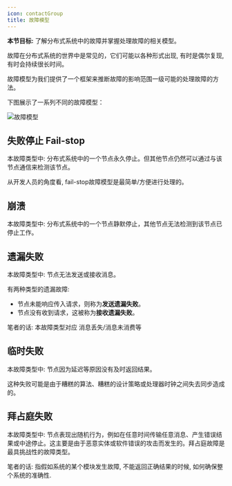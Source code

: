 ```yaml
---
icon: contactGroup
title: 故障模型
---
```


**本节目标:** 了解分布式系统中的故障并掌握处理故障的相关模型。

故障在分布式系统的世界中是常见的，它们可能以各种形式出现, 有时是偶尔复现, 有时会持续很长时间。

故障模型为我们提供了一个框架来推断故障的影响范围一级可能的处理故障的方法。

下图展示了一系列不同的故障模型：

![故障模型](https://cdn.jsdelivr.net/gh/gaoxiang15125/BlogImage@master/1676258084469.png)

## 失败停止 Fail-stop

本故障类型中: 分布式系统中的一个节点永久停止。但其他节点仍然可以通过与该节点通信来检测该节点。

从开发人员的角度看, fail-stop故障模型是最简单/方便进行处理的。

## 崩溃

本故障类型中: 分布式系统中的一个节点静默停止，其他节点无法检测到该节点已停止工作。

## 遗漏失败

本故障类型中: 节点无法发送或接收消息。

有两种类型的遗漏故障:

- 节点未能响应传入请求，则称为**发送遗漏失败**。
- 节点没有收到请求，这被称为**接收遗漏失败**。

笔者的话: 本故障类型对应 消息丢失/消息未消费等

## 临时失败

本故障类型中: 节点因为延迟等原因没有及时返回结果。

这种失败可能是由于糟糕的算法、糟糕的设计策略或处理器时钟之间失去同步造成的。

## 拜占庭失败

本故障类型中: 节点表现出随机行为，例如在任意时间传输任意消息、产生错误结果或中途停止。这主要是由于恶意实体或软件错误的攻击而发生的。拜占庭故障是最具挑战性的故障类型。

笔者的话: 指假如系统的某个模块发生故障, 不能返回正确结果的时候,  如何确保整个系统的准确性.